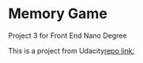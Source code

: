 # Memory Game

Project 3 for Front End Nano Degree

This is a project from Udacity[repo link:](https://github.com/udacity/fend-project-memory-game)